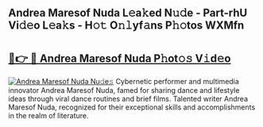 ## Andrea Maresof Nuda L𝚎a𝚔ed N𝚞𝚍e - Part-rhU Vi𝚍𝚎o L𝚎a𝚔s - H𝚘𝚝 O𝚗𝚕yf𝚊ns P𝚑𝚘tos WXMfn

# <h2><a href="http://kf15x5.oniu.top/?m=Andrea+Maresof+Nuda">🔗👉 🔴 Andrea Maresof Nuda P𝚑ot𝚘𝚜 V𝚒d𝚎o</a></h2>

[![Andrea Maresof Nuda Nu𝚍e𝚜](https://i.imgur.com/0qMVB7G.gif)](http://kf15x5.oniu.top/?m=Andrea+Maresof+Nuda)
Cybernetic performer and multimedia innovator Andrea Maresof Nuda, famed for sharing dance and lifestyle ideas through viral dance routines and brief films. Talented writer Andrea Maresof Nuda, recognized for their exceptional skills and accomplishments in the realm of literature.  
